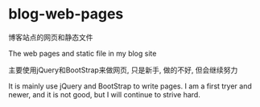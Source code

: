 # blog-web-pages
博客站点的网页和静态文件 

The web pages and static file in my blog site

主要使用jQuery和BootStrap来做网页, 只是新手, 做的不好, 但会继续努力

It is mainly use jQuery and BootStrap to write pages. 
I am a first tryer and newer, and it is not good, but I will continue to strive hard.
